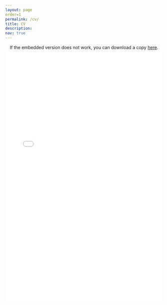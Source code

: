 ```yaml
---
layout: page
order=1
permalink: /cv/
title: CV
description: 
nav: true
---
```


<center>
If the embedded version does not work, you can download a copy <a href="/assets/pdf/Schaposnik_CV_2022.pdf" target="_blank">here</a>.
<object data="/assets/pdf/Schaposnik_CV_2022.pdf#view=FitH&pagemode=none" width="100%" height="800px" type="application/pdf">
    <embed src="/assets/pdf/Schaposnik_CV_2022.pdf#view=FitH&pagemode=none" width="100%" height="800px" type="application/pdf" />
</object>
</center>